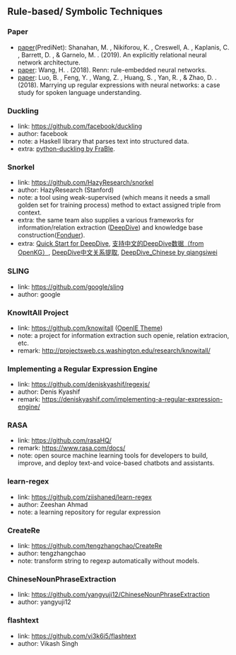## **Rule-based/ Symbolic Techniques**

### Paper
  * [paper](https://arxiv.org/pdf/1905.10307.pdf)(PrediNet): Shanahan, M. , Nikiforou, K. , Creswell, A. , Kaplanis, C. , Barrett, D. , & Garnelo, M. . (2019). An explicitly relational neural network architecture.
  * [paper](https://arxiv.org/pdf/1801.09856.pdf): Wang, H. . (2018). Renn: rule-embedded neural networks.
  * [paper](https://arxiv.org/pdf/1805.05588.pdf): Luo, B. , Feng, Y. , Wang, Z. , Huang, S. , Yan, R. , & Zhao, D. . (2018). Marrying up regular expressions with neural networks: a case study for spoken language understanding.

### Duckling
  * link: https://github.com/facebook/duckling
  * author: facebook
  * note: a Haskell library that parses text into structured data.
  * extra: [python-duckling by FraBle](https://github.com/FraBle/python-duckling).

### Snorkel
  * link: https://github.com/HazyResearch/snorkel
  * author: HazyResearch (Stanford)
  * note: a tool using weak-supervised (which means it needs a small golden set for training process) method to extact assigned triple from context.
  * extra: the same team also supplies a various frameworks for information/relation extraction ([DeepDive](https://github.com/HazyResearch/deepdive)) and knowledge base construction([Fonduer](https://github.com/HazyResearch/fonduer)).
  * extra: [Quick Start for DeepDive](http://deepdive.stanford.edu/quickstart), [支持中文的DeepDive数据（from OpenKG）](http://www.openkg.cn/dataset/cn-deepdive), [DeepDive中文关系提取](https://blog.csdn.net/whatwho_518/article/details/79467138), [DeepDive_Chinese by qiangsiwei](https://github.com/qiangsiwei/DeepDive_Chinese)

### SLING
  * link: https://github.com/google/sling
  * author: google

### KnowItAll Project
* link: https://github.com/knowitall ([OpenIE Theme](http://openie.allenai.org/))
* note: a project for information extraction such openie, relation extracion, etc.
* remark: http://projectsweb.cs.washington.edu/research/knowitall/

### Implementing a Regular Expression Engine
  * link: https://github.com/deniskyashif/regexjs/
  * author: Denis Kyashif
  * remark: https://deniskyashif.com/implementing-a-regular-expression-engine/
  
### RASA
  * link: https://github.com/rasaHQ/
  * remark: https://www.rasa.com/docs/
  * note: open source machine learning tools for developers to build, improve, and deploy text-and voice-based chatbots and assistants.

### learn-regex
  * link: https://github.com/ziishaned/learn-regex
  * author: Zeeshan Ahmad 
  * note: a learning repository for regular expression
  
### CreateRe
  * link: https://github.com/tengzhangchao/CreateRe
  * author: tengzhangchao
  * note: transform string to regexp automatically without models.
  
### ChineseNounPhraseExtraction
  * link: https://github.com/yangyuji12/ChineseNounPhraseExtraction
  * author: yangyuji12

### flashtext
  * link: https://github.com/vi3k6i5/flashtext
  * author: Vikash Singh
